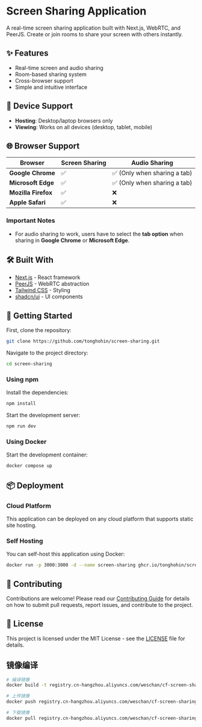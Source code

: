 # Screen Sharing Application

A real-time screen sharing application built with Next.js, WebRTC, and PeerJS. Create or join rooms to share your screen with others instantly.

## ✨ Features

- Real-time screen and audio sharing
- Room-based sharing system
- Cross-browser support
- Simple and intuitive interface

## 📱 Device Support

- **Hosting**: Desktop/laptop browsers only
- **Viewing**: Works on all devices (desktop, tablet, mobile)

## 🌐 Browser Support

| Browser             | Screen Sharing | Audio Sharing                |
| ------------------- | -------------- | ---------------------------- |
| **Google Chrome**   | ✅             | ✅ (Only when sharing a tab) |
| **Microsoft Edge**  | ✅             | ✅ (Only when sharing a tab) |
| **Mozilla Firefox** | ✅             | ❌                           |
| **Apple Safari**    | ✅             | ❌                           |

### Important Notes

- For audio sharing to work, users have to select the **tab option** when sharing in **Google Chrome** or **Microsoft Edge**.

## 🛠️ Built With

- [Next.js](https://nextjs.org/) - React framework
- [PeerJS](https://peerjs.com/) - WebRTC abstraction
- [Tailwind CSS](https://tailwindcss.com/) - Styling
- [shadcn/ui](https://ui.shadcn.com/) - UI components

## 🚀 Getting Started

First, clone the repository:

```bash
git clone https://github.com/tonghohin/screen-sharing.git
```

Navigate to the project directory:

```bash
cd screen-sharing
```

### Using npm

Install the dependencies:

```bash
npm install
```

Start the development server:

```bash
npm run dev
```

### Using Docker

Start the development container:

```bash
docker compose up
```

## 📦 Deployment

### Cloud Platform

This application can be deployed on any cloud platform that supports static site hosting.

### Self Hosting

You can self-host this application using Docker:

```bash
docker run -p 3000:3000 -d --name screen-sharing ghcr.io/tonghohin/screen-sharing:latest
```

## 👥 Contributing

Contributions are welcome! Please read our [Contributing Guide](CONTRIBUTING.md) for details on how to submit pull requests, report issues, and contribute to the project.

## 📄 License

This project is licensed under the MIT License - see the [LICENSE](LICENSE) file for details.

## 镜像编译

```bash
# 编译镜像
docker build -t registry.cn-hangzhou.aliyuncs.com/weschan/cf-screen-sharing:20241213.1 .

# 上传镜像
docker push registry.cn-hangzhou.aliyuncs.com/weschan/cf-screen-sharing:20241213.1

# 下载镜像
docker pull registry.cn-hangzhou.aliyuncs.com/weschan/cf-screen-sharing:20241213.1
```
